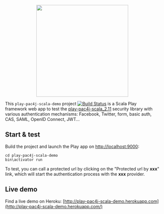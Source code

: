 <p align="center">
  <img src="https://pac4j.github.io/pac4j/img/logo-play.png" width="300" />
</p>

This `play-pac4j-scala-demo` project [![Build Status](https://travis-ci.org/pac4j/play-pac4j-scala-demo.png?branch=master)](https://travis-ci.org/pac4j/play-pac4j-scala-demo) is a Scala Play framework web app to test the [play-pac4j-scala_2.11](https://github.com/pac4j/play-pac4j) security library with various authentication mechanisms: Facebook, Twitter, form, basic auth, CAS, SAML, OpenID Connect, JWT...


## Start & test

Build the project and launch the Play app on [http://localhost:9000](http://localhost:9000):

    cd play-pac4j-scala-demo
    bin\activator run

To test, you can call a protected url by clicking on the "Protected url by **xxx**" link, which will start the authentication process with the **xxx** provider.


## Live demo

Find a live demo on Heroku: [http://play-pac4j-scala-demo.herokuapp.com](http://play-pac4j-scala-demo.herokuapp.com/)
